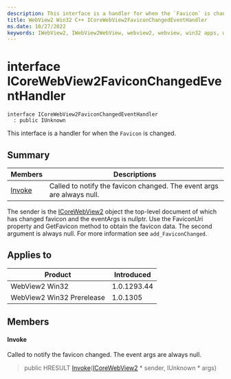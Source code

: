 ```yaml
---
description: This interface is a handler for when the `Favicon` is changed.
title: WebView2 Win32 C++ ICoreWebView2FaviconChangedEventHandler
ms.date: 10/27/2022
keywords: IWebView2, IWebView2WebView, webview2, webview, win32 apps, win32, edge, ICoreWebView2, ICoreWebView2Controller, browser control, edge html, ICoreWebView2FaviconChangedEventHandler
---
```


# interface ICoreWebView2FaviconChangedEventHandler

```
interface ICoreWebView2FaviconChangedEventHandler
  : public IUnknown
```

This interface is a handler for when the `Favicon` is changed.

## Summary

 Members                        | Descriptions
--------------------------------|---------------------------------------------
[Invoke](#invoke) | Called to notify the favicon changed. The event args are always null.

The sender is the [ICoreWebView2](icorewebview2.md) object the top-level document of which has changed favicon and the eventArgs is nullptr. Use the FaviconUri property and GetFavicon method to obtain the favicon data. The second argument is always null. For more information see `add_FaviconChanged`.

## Applies to

Product                         | Introduced
--------------------------------|---------------------------------------------
WebView2 Win32            |    1.0.1293.44
WebView2 Win32 Prerelease |    1.0.1305

## Members

#### Invoke

Called to notify the favicon changed. The event args are always null.

> public HRESULT [Invoke](#invoke)([ICoreWebView2](icorewebview2.md) * sender, IUnknown * args)

